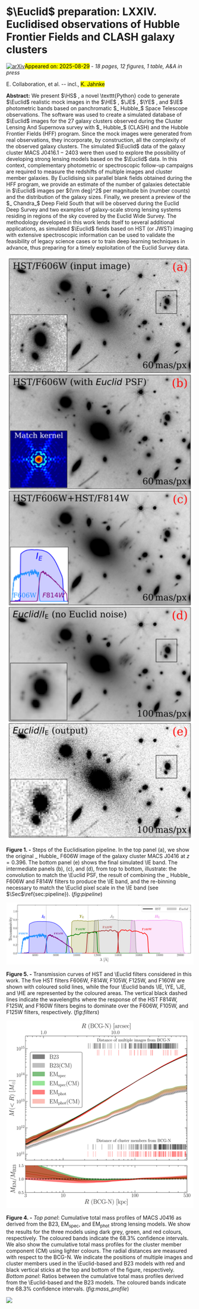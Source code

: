 <div class="macros" style="visibility:hidden;">
$\newcommand{\ensuremath}{}$
$\newcommand{\xspace}{}$
$\newcommand{\object}[1]{\texttt{#1}}$
$\newcommand{\farcs}{{.}''}$
$\newcommand{\farcm}{{.}'}$
$\newcommand{\arcsec}{''}$
$\newcommand{\arcmin}{'}$
$\newcommand{\ion}[2]{#1#2}$
$\newcommand{\textsc}[1]{\textrm{#1}}$
$\newcommand{\hl}[1]{\textrm{#1}}$
$\newcommand{\footnote}[1]{}$
$\newcommand{\LEt}[1]{\textcolor{red}{LE: #1}}$
$\newcommand{\T}{Table }$
$\newcommand{\Sec}{Sect. }$
$\newcommand{\Fig}{Fig. }$
$\newcommand{\Eq}{Eq. }$
$\newcommand{\HS}{\texttt{HST2EUCLID}}$
$\newcommand{\arraystretch}{1.6}$</div>



<div id="title">

# $\Euclid$ preparation: LXXIV. Euclidised observations of Hubble Frontier Fields and CLASH galaxy clusters

</div>
<div id="comments">

[![arXiv](https://img.shields.io/badge/arXiv-2508.20860-b31b1b.svg)](https://arxiv.org/abs/2508.20860)<mark>Appeared on: 2025-08-29</mark> -  _18 pages, 12 figures, 1 table, A&A in press_

</div>
<div id="authors">

E. Collaboration, et al. -- incl., <mark>K. Jahnke</mark>

</div>
<div id="abstract">

**Abstract:** We present $\HS$ , a novel \texttt{Python} code to generate $\Euclid$ realistic mock images in the $\HE$ , $\JE$ , $\YE$ , and $\IE$ photometric bands based on panchromatic $_ Hubble_$ Space Telescope observations.    The software was used to create a simulated database of $\Euclid$ images for the 27 galaxy clusters observed during the Cluster Lensing And Supernova survey with $_ Hubble_$ (CLASH) and the Hubble Frontier Fields (HFF) program. Since the mock images were generated from real observations, they incorporate, by construction, all the complexity of the observed galaxy clusters.    The simulated $\Euclid$ data of the galaxy cluster MACS J0416.1 $-$ 2403 were then used to explore the possibility of developing strong lensing models based on the $\Euclid$ data. In this context, complementary photometric or spectroscopic follow-up campaigns are required to measure the redshifts of multiple images and cluster member galaxies. By Euclidising six parallel blank fields obtained during the HFF program, we provide an estimate of the number of galaxies detectable in $\Euclid$ images per ${\rm deg}^2$ per magnitude bin (number counts) and the distribution of the galaxy sizes. Finally, we present a preview of the $_ Chandra_$ Deep Field South that will be observed during the Euclid Deep Survey and two examples of galaxy-scale strong lensing systems residing in regions of the sky covered by the Euclid Wide Survey. The methodology developed in this work lends itself to several additional applications, as simulated $\Euclid$ fields based on HST (or JWST) imaging with extensive spectroscopic information can be used to validate the feasibility of legacy science cases or to train deep learning techniques in advance, thus preparing for a timely exploitation of the Euclid Survey data.

</div>

<div id="div_fig1">

<img src="tmp_2508.20860/./figures/PIPELINE.png" alt="Fig1" width="100%"/>

**Figure 1. -** Steps of the Euclidisation pipeline. In the top panel (a), we show the original _ Hubble_ F606W image of the galaxy cluster MACS J0416 at $z=0.396$. The bottom panel (e) shows the final simulated \IE band. The intermediate panels (b), (c), and (d), from top to bottom, illustrate: the convolution to match the \Euclid PSF, the result of combining the _ Hubble_ F606W and F814W filters to produce the \IE band, and the re-binning necessary to match the \Euclid pixel scale in the \IE band (see $\Sec$\ref{sec:pipeline}). (*fig:pipeline*)

</div>
<div id="div_fig2">

<img src="tmp_2508.20860/./figures/filters-paper.png" alt="Fig5" width="100%"/>

**Figure 5. -** Transmission curves of HST and \Euclid filters considered in this work. The five HST filters F606W, F814W, F105W, F125W, and F160W are shown with coloured solid lines, while the four \Euclid bands \IE, \YE, \JE, and \HE are represented by the coloured areas. The vertical black dashed lines indicate the wavelengths where the response of the HST F814W, F125W, and F160W filters begins to dominate over the F606W, F105W, and F125W filters, respectively. (*fig:filters*)

</div>
<div id="div_fig3">

<img src="tmp_2508.20860/./figures/mass_profile.png" alt="Fig4" width="100%"/>

**Figure 4. -** *Top panel*: Cumulative total mass profiles of MACS J0416 as derived from the B23, $\mathrm{EM_{spec}}$, and $\mathrm{EM_{phot}}$ strong lensing models. We show the results for the three models using dark grey, green, and red colours, respectively. The coloured bands indicate the 68.3\% confidence intervals. We also show the cumulative total mass profiles for the cluster member component (CM) using lighter colours. The radial distances are measured with respect to the BCG-N. We indicate the positions of multiple images and cluster members used in the \Euclid-based and B23 models with red and black vertical sticks at the top and bottom of the figure, respectively. *Bottom panel*: Ratios between the cumulative total mass profiles derived from the \Euclid-based and the B23 models. The coloured bands indicate the 68.3\% confidence intervals. (*fig:mass_profile*)

</div><div id="qrcode"><img src=https://api.qrserver.com/v1/create-qr-code/?size=100x100&data="https://arxiv.org/abs/2508.20860"></div>